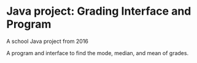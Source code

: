 # Java project: Grading Interface and Program
A school Java project from 2016

A program and interface to find the mode, median, and mean of grades.
